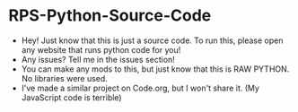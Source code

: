 # RPS-Python-Source-Code
- Hey! Just know that this is just a source code. To run this, please open any website that runs python code for you!
- Any issues? Tell me in the issues section!
- You can make any mods to this, but just know that this is RAW PYTHON. No libraries were used.
- I've made a similar project on Code.org, but I won't share it. (My JavaScript code is terrible)
